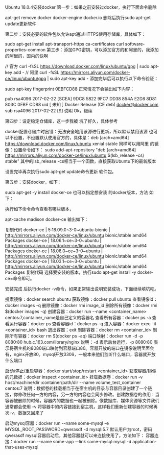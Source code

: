Ubuntu 18.0.4安装docker
第一步：如果之前安装过docker，执行下面命令删除

apt-get remove docker docker-engine docker.io
删除后执行sudo apt-get update更新软件

第二步：安装必要的软件包以允许apt通过HTTPS使用存储库，具体如下：

sudo apt-get install apt-transport-https ca-certificates curl software-properties-common
第三步：添加GPG密钥，可以添加官方的和阿里的，我添加 的阿里的，国内的快啊

// 官方
curl -fsSL https://download.docker.com/linux/ubuntu/gpg | sudo apt-key add -
// 阿里
curl -fsSL https://mirrors.aliyun.com/docker-ce/linux/ubuntu/gpg | sudo apt-key add -
添加完毕后可以执行以下命令验证：

sudo apt-key fingerprint 0EBFCD88
正常情况下会输出如下内容：

pub   rsa4096 2017-02-22 [SCEA]
      9DC8 5822 9FC7 DD38 854A  E2D8 8D81 803C 0EBF CD88
uid           [ 未知 ] Docker Release (CE deb) <docker@docker.com>
sub   rsa4096 2017-02-22 [S]
说明 Ok，继续

第四步：设定稳定仓储库，这一步我被 坑了好久，具体参考

docker配置仓储库时出错：无法安全地用该源进行更新，所以默认禁用该源
也可以不设置，不设置默认使用官方的，具体是：deb [arch=amd64] https://download.docker.com/linux/ubuntu xenial stable
同样可以用阿里 的镜像：设置命令如下：
sudo add-apt-repository "deb [arch=amd64] https://mirrors.aliyun.com/docker-ce/linux/ubuntu $(lsb_release -cs) stable"
其中的lsb_release -cs相当于一个函数，直接获取Ubuntu下的最新版本

设置完毕再次执行sudo apt-get update命令更新 软件包。

第五步：安装docker，如下：

sudo apt-get -y install docker-ce
也可以指定想安装 的docker版本，方法 如下：

执行如下命令命令查看有哪些版本，

apt-cache madison docker-ce
输出如下：

复制代码
 docker-ce | 5:18.09.0~3-0~ubuntu-bionic | http://mirrors.aliyun.com/docker-ce/linux/ubuntu bionic/stable amd64 Packages
 docker-ce | 18.06.1~ce~3-0~ubuntu | http://mirrors.aliyun.com/docker-ce/linux/ubuntu bionic/stable amd64 Packages
 docker-ce | 18.06.0~ce~3-0~ubuntu | http://mirrors.aliyun.com/docker-ce/linux/ubuntu bionic/stable amd64 Packages
 docker-ce | 18.03.1~ce~3-0~ubuntu | http://mirrors.aliyun.com/docker-ce/linux/ubuntu bionic/stable amd64 Packages
复制代码
选择要安装的版本，执行sudo apt-get install -y docker-ce=<VERSION>命令即可。

安装完成 后执行docker -v命令，如果正常输出说明安装成功，下面继续填坑吧。


搜索镜像：docker search ubuntu
获取镜像：docker pull ubuntu
查看镜像id：docker images -q 
删除镜像：docker rmi image_id 
删除所有镜像：docker rmi $(docker images -q) 
创建容器：docker run --name <container_name> centos:7,container_name是自己定义的容器名 
查看所有容器：docker ps -a 
查看运行容器：docker ps 
查看容器id：docker ps -q 
进入容器：docker exec -it <container_id> bash 
退出容器：exit 
删除容器：docker rm <container_id> 
删除所有容器：docker rm $(docker ps -aq) 
端口映射：docker run -d -p 8080:80 hub.c.163.com/library/nginx
说明：-d 表示后台运行，-p 8080:80 表示将宿主机的8080端口映射到容器端口80。容器开放的端口在镜像说明里面会有，nginx开放80，mysql开放3306，一般本来他们监听什么端口，容器就开放什么端口

启动/停止/重启容器：docker start/stop/restart <container_id> 
获取容器/镜像的元数据：docker inspect <container_id> 
挂载数据卷：docker run -v host/machine/dir :container/path/dir --name volume_test_container centos:7
说明：数据卷的挂载相当于在宿主机的目录与容器目录创建了一个链接，你修改任何一方的内容，另一方的内容也会同步修改。创建数据卷的作用：当容器被删除的时候，容器内的数据也一起被删除。像数据库、媒体资源等文件我们通常都会使用 -v 将容器中的内容链接到宿主机，这样我们重新创建容器的时候再次-v，数据又回来了

启动mysql容器：docker run --name some-mysql -e MYSQL_ROOT_PASSWORD=qwerasdf -d mysql:5.7 
默认用户为root，密码qwerasdf
mysql容器启动后，其他容器就可以来连接使用了，方法如下：
容器连接：docker run --name some-app --link some-mysql:mysql -d application-that-uses-mysql
